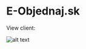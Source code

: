 # E-Objednaj.sk

View client:


![alt text](https://github.com/TonoCH/eobjednaj_android/blob/master/design/images_screenshot/screenshot_0001.jpg "Home page")
